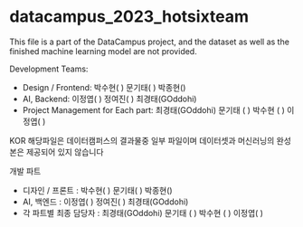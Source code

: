 # datacampus_2023_hotsixteam
This file is a part of the DataCampus project, and the dataset as well as the finished machine learning model are not provided.

Development Teams:
- Design / Frontend: 박수현( ) 문기태( ) 박종현()
- AI, Backend: 이정엽( ) 정여진( ) 최경태(GOddohi)
- Project Management for Each part: 최경태(GOddohi) 문기태 ( ) 박수현 ( ) 이정엽( ) 

KOR
해당파일은 데이터캠퍼스의 결과물중 일부 파일이며 데이터셋과 머신러닝의 완성본은 제공되어 있지 않습니다

개발 파트
- 디자인 / 프론트 :  박수현( ) 문기태( ) 박종현()
- AI, 백엔드 : 이정엽( ) 정여진( ) 최경태(GOddohi)
- 각 파트별 최종 담당자 : 최경태(GOddohi) 문기태 ( ) 박수현 ( ) 이정엽( ) 

